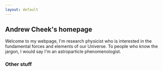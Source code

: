 ```yaml
---
layout: default
---
```


## Andrew Cheek's homepage

Welcome to my webpage, I'm research physicist who is interested in the fundamental forces and elements of our Universe. To people who know the jargon, I would say I'm an astroparticle phenomenologist.


### Other stuff
